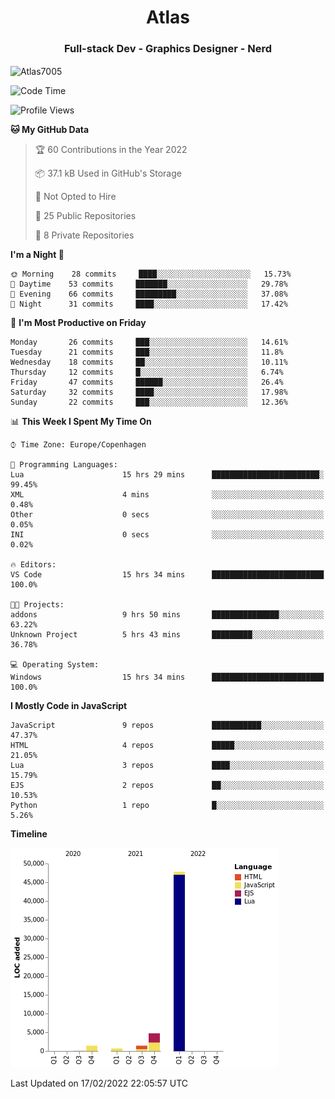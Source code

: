 <h1 align="center">Atlas</h1>
<h3 align="center">Full-stack Dev - Graphics Designer - Nerd</h3>

<p><img align="center" src="https://github-readme-stats.vercel.app/api/top-langs?username=Atlas7005&show_icons=true&locale=en&layout=compact" alt="Atlas7005" /></p>

<!--START_SECTION:waka-->
![Code Time](http://img.shields.io/badge/Code%20Time-481%20hrs%2045%20mins-blue)

![Profile Views](http://img.shields.io/badge/Profile%20Views-45-blue)

**🐱 My GitHub Data** 

> 🏆 60 Contributions in the Year 2022
 > 
> 📦 37.1 kB Used in GitHub's Storage 
 > 
> 🚫 Not Opted to Hire
 > 
> 📜 25 Public Repositories 
 > 
> 🔑 8 Private Repositories  
 > 
**I'm a Night 🦉** 

```text
🌞 Morning    28 commits     ████░░░░░░░░░░░░░░░░░░░░░   15.73% 
🌆 Daytime    53 commits     ███████░░░░░░░░░░░░░░░░░░   29.78% 
🌃 Evening    66 commits     █████████░░░░░░░░░░░░░░░░   37.08% 
🌙 Night      31 commits     ████░░░░░░░░░░░░░░░░░░░░░   17.42%

```
📅 **I'm Most Productive on Friday** 

```text
Monday       26 commits     ███░░░░░░░░░░░░░░░░░░░░░░   14.61% 
Tuesday      21 commits     ███░░░░░░░░░░░░░░░░░░░░░░   11.8% 
Wednesday    18 commits     ██░░░░░░░░░░░░░░░░░░░░░░░   10.11% 
Thursday     12 commits     █░░░░░░░░░░░░░░░░░░░░░░░░   6.74% 
Friday       47 commits     ██████░░░░░░░░░░░░░░░░░░░   26.4% 
Saturday     32 commits     ████░░░░░░░░░░░░░░░░░░░░░   17.98% 
Sunday       22 commits     ███░░░░░░░░░░░░░░░░░░░░░░   12.36%

```


📊 **This Week I Spent My Time On** 

```text
⌚︎ Time Zone: Europe/Copenhagen

💬 Programming Languages: 
Lua                      15 hrs 29 mins      ████████████████████████░   99.45% 
XML                      4 mins              ░░░░░░░░░░░░░░░░░░░░░░░░░   0.48% 
Other                    0 secs              ░░░░░░░░░░░░░░░░░░░░░░░░░   0.05% 
INI                      0 secs              ░░░░░░░░░░░░░░░░░░░░░░░░░   0.02%

🔥 Editors: 
VS Code                  15 hrs 34 mins      █████████████████████████   100.0%

🐱‍💻 Projects: 
addons                   9 hrs 50 mins       ███████████████░░░░░░░░░░   63.22% 
Unknown Project          5 hrs 43 mins       █████████░░░░░░░░░░░░░░░░   36.78%

💻 Operating System: 
Windows                  15 hrs 34 mins      █████████████████████████   100.0%

```

**I Mostly Code in JavaScript** 

```text
JavaScript               9 repos             ███████████░░░░░░░░░░░░░░   47.37% 
HTML                     4 repos             █████░░░░░░░░░░░░░░░░░░░░   21.05% 
Lua                      3 repos             ████░░░░░░░░░░░░░░░░░░░░░   15.79% 
EJS                      2 repos             ██░░░░░░░░░░░░░░░░░░░░░░░   10.53% 
Python                   1 repo              █░░░░░░░░░░░░░░░░░░░░░░░░   5.26%

```


**Timeline**

![Chart not found](https://raw.githubusercontent.com/Atlas7005/Atlas7005/master/charts/bar_graph.png) 


 Last Updated on 17/02/2022 22:05:57 UTC
<!--END_SECTION:waka-->

